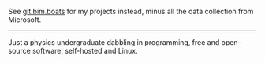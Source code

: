 




See [git.bim.boats](https://git.bim.boats/?q=lckdscl) for my projects instead, minus all the data collection from Microsoft.

-------

Just a physics undergraduate dabbling in programming, free and open-source software, self-hosted and Linux.
